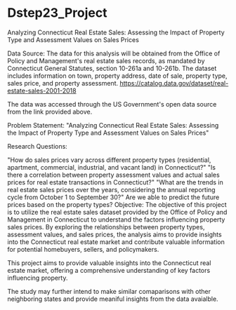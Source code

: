 # Dstep23_Project
Analyzing Connecticut Real Estate Sales: Assessing the Impact of Property Type and Assessment Values on Sales Prices


Data Source: The data for this analysis will be obtained from the Office of Policy and Management's real estate sales records, as mandated by Connecticut General Statutes, section 10-261a and 10-261b. The dataset includes information on town, property address, date of sale, property type, sales price, and property assessment. https://catalog.data.gov/dataset/real-estate-sales-2001-2018

The data was accessed through the US Government's open data source from the link provided above.

Problem Statement: "Analyzing Connecticut Real Estate Sales: Assessing the Impact of Property Type and Assessment Values on Sales Prices"

Research Questions:

"How do sales prices vary across different property types (residential, apartment, commercial, industrial, and vacant land) in Connecticut?"
"Is there a correlation between property assessment values and actual sales prices for real estate transactions in Connecticut?"
"What are the trends in real estate sales prices over the years, considering the annual reporting cycle from October 1 to September 30?"
Are we able to predict the future prices based on the property types?
Objective: The objective of this project is to utilize the real estate sales dataset provided by the Office of Policy and Management in Connecticut to understand the factors influencing property sales prices. By exploring the relationships between property types, assessment values, and sales prices, the analysis aims to provide insights into the Connecticut real estate market and contribute valuable information for potential homebuyers, sellers, and policymakers.

This project aims to provide valuable insights into the Connecticut real estate market, offering a comprehensive understanding of key factors influencing property.

The study may further intend to make similar comaparisons with other neighboring states and provide meaniful insights from the data avaialble.
